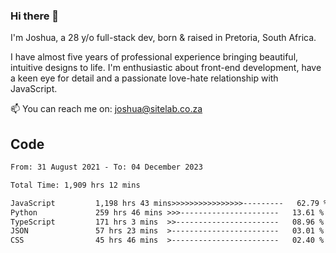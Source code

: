 ### Hi there 👋

I'm Joshua, a 28 y/o full-stack dev, born & raised in Pretoria, South Africa. 

I have almost five years of professional experience bringing beautiful, intuitive designs to life. I'm enthusiastic about front-end development, have a keen eye for detail and a passionate love-hate relationship with JavaScript.

📫 You can reach me on: joshua@sitelab.co.za

## **Code**

<!--START_SECTION:waka-->

```txt
From: 31 August 2021 - To: 04 December 2023

Total Time: 1,909 hrs 12 mins

JavaScript         1,198 hrs 43 mins>>>>>>>>>>>>>>>>---------   62.79 %
Python             259 hrs 46 mins >>>----------------------   13.61 %
TypeScript         171 hrs 3 mins  >>-----------------------   08.96 %
JSON               57 hrs 23 mins  >------------------------   03.01 %
CSS                45 hrs 46 mins  >------------------------   02.40 %
```

<!--END_SECTION:waka-->
